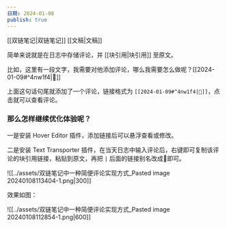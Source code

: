 ```yaml
---
日期: 2024-01-08
publish: true
---
```

[[双链笔记|双链笔记]] [[文稿|文稿]]    
简单来说就是在日志中存储评论，并 [[块引用|块引用]] 至原文。    
  
比如，这里有一段文字，我需要对他添加评论，哪么我需要怎么做呢？[[2024-01-09#^4nw1f4|💬]]    
  
上面这句话句尾就添加了一个评论，链接格式为 `[[2024-01-09#^4nw1f4|💬]]`，点击就可以查看评论。   
  
### 那么怎样继续优化体验呢？  
  
一是安装 Hover Editor 插件，添加链接后可以悬浮查看或修改。    
  
二是安装 Text Transporter 插件，在当天日志中输入评论后，右键即可复制该评论的块引用链接，粘贴到原文，再把 `|` 后面的链接别名改成💬即可。    
![[../assets/双链笔记中一种简便评论实现方式_Pasted image 20240108113404-1.png|300]]    
效果如图：    
![[../assets/双链笔记中一种简便评论实现方式_Pasted image 20240108112854-1.png|600]]    
  

